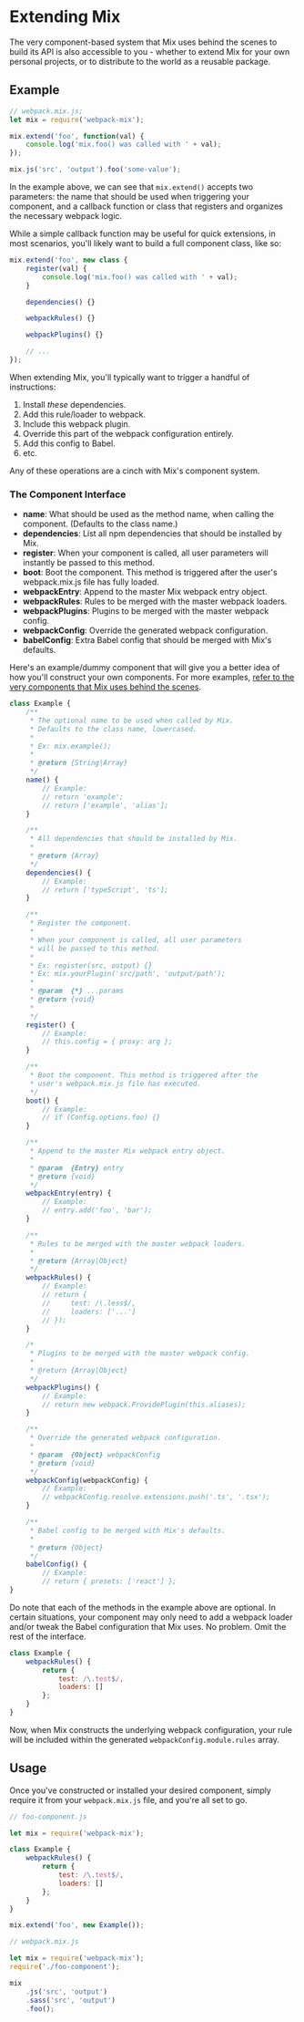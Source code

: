 # Extending Mix

The very component-based system that Mix uses behind the scenes to build its API is also accessible to you - whether to extend Mix for your own personal projects, or to distribute to the world as a reusable package.

## Example

```js
// webpack.mix.js;
let mix = require('webpack-mix');

mix.extend('foo', function(val) {
    console.log('mix.foo() was called with ' + val);
});

mix.js('src', 'output').foo('some-value');
```

In the example above, we can see that `mix.extend()` accepts two parameters: the name that should be used when triggering your component, and a callback function or class that registers and organizes the necessary webpack logic.

While a simple callback function may be useful for quick extensions, in most scenarios, you'll likely want to build a full component class, like so:

```js
mix.extend('foo', new class {
    register(val) {
        console.log('mix.foo() was called with ' + val);
    }

    dependencies() {}

    webpackRules() {}

    webpackPlugins() {}

    // ...
});
```

When extending Mix, you'll typically want to trigger a handful of instructions:

1. Install _these_ dependencies.
2. Add this rule/loader to webpack.
3. Include this webpack plugin.
4. Override this part of the webpack configuration entirely.
5. Add this config to Babel.
6. etc.

Any of these operations are a cinch with Mix's component system.

### The Component Interface

* **name**: What should be used as the method name, when calling the component. (Defaults to the class name.)
* **dependencies**: List all npm dependencies that should be installed by Mix.
* **register**: When your component is called, all user parameters will instantly be passed to this method.
* **boot**: Boot the component. This method is triggered after the user's webpack.mix.js file has fully loaded.
* **webpackEntry**: Append to the master Mix webpack entry object.
* **webpackRules**: Rules to be merged with the master webpack loaders.
* **webpackPlugins**: Plugins to be merged with the master webpack config.
* **webpackConfig**: Override the generated webpack configuration.
* **babelConfig**: Extra Babel config that should be merged with Mix's defaults.

Here's an example/dummy component that will give you a better idea of how you'll construct your own components. For more examples, [refer to the very
components that Mix uses behind the scenes](https://github.com/devanandb/webpack-mix/tree/master/src/components).

```js
class Example {
    /**
     * The optional name to be used when called by Mix.
     * Defaults to the class name, lowercased.
     *
     * Ex: mix.example();
     *
     * @return {String|Array}
     */
    name() {
        // Example:
        // return 'example';
        // return ['example', 'alias'];
    }

    /**
     * All dependencies that should be installed by Mix.
     *
     * @return {Array}
     */
    dependencies() {
        // Example:
        // return ['typeScript', 'ts'];
    }

    /**
     * Register the component.
     *
     * When your component is called, all user parameters
     * will be passed to this method.
     *
     * Ex: register(src, output) {}
     * Ex: mix.yourPlugin('src/path', 'output/path');
     *
     * @param  {*} ...params
     * @return {void}
     *
     */
    register() {
        // Example:
        // this.config = { proxy: arg };
    }

    /**
     * Boot the component. This method is triggered after the
     * user's webpack.mix.js file has executed.
     */
    boot() {
        // Example:
        // if (Config.options.foo) {}
    }

    /**
     * Append to the master Mix webpack entry object.
     *
     * @param  {Entry} entry
     * @return {void}
     */
    webpackEntry(entry) {
        // Example:
        // entry.add('foo', 'bar');
    }

    /**
     * Rules to be merged with the master webpack loaders.
     *
     * @return {Array|Object}
     */
    webpackRules() {
        // Example:
        // return {
        //     test: /\.less$/,
        //     loaders: ['...']
        // });
    }

    /*
     * Plugins to be merged with the master webpack config.
     *
     * @return {Array|Object}
     */
    webpackPlugins() {
        // Example:
        // return new webpack.ProvidePlugin(this.aliases);
    }

    /**
     * Override the generated webpack configuration.
     *
     * @param  {Object} webpackConfig
     * @return {void}
     */
    webpackConfig(webpackConfig) {
        // Example:
        // webpackConfig.resolve.extensions.push('.ts', '.tsx');
    }

    /**
     * Babel config to be merged with Mix's defaults.
     *
     * @return {Object}
     */
    babelConfig() {
        // Example:
        // return { presets: ['react'] };
}
```

Do note that each of the methods in the example above are optional. In certain situations, your component may only need to add a webpack loader and/or tweak the Babel configuration that Mix uses. No problem. Omit the rest of the interface.

```js
class Example {
    webpackRules() {
        return {
            test: /\.test$/,
            loaders: []
        };
    }
}
```

Now, when Mix constructs the underlying webpack configuration, your rule will be included within the generated `webpackConfig.module.rules` array.

## Usage

Once you've constructed or installed your desired component, simply require it from your `webpack.mix.js` file, and you're all set to go.

```js
// foo-component.js

let mix = require('webpack-mix');

class Example {
    webpackRules() {
        return {
            test: /\.test$/,
            loaders: []
        };
    }
}

mix.extend('foo', new Example());
```

```js
// webpack.mix.js

let mix = require('webpack-mix');
require('./foo-component');

mix
    .js('src', 'output')
    .sass('src', 'output')
    .foo();
```
